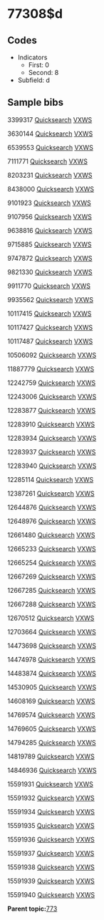 # 77308$d

## Codes

-   Indicators
    -   First: 0
    -   Second: 8
-   Subfield: d

## Sample bibs

3399317 [Quicksearch](https://search.library.yale.edu/catalog/3399317) [VXWS](http://prodorbis.library.yale.edu:7014/vxws/GetHoldingsService?bibId=3399317)

3630144 [Quicksearch](https://search.library.yale.edu/catalog/3630144) [VXWS](http://prodorbis.library.yale.edu:7014/vxws/GetHoldingsService?bibId=3630144)

6539553 [Quicksearch](https://search.library.yale.edu/catalog/6539553) [VXWS](http://prodorbis.library.yale.edu:7014/vxws/GetHoldingsService?bibId=6539553)

7111771 [Quicksearch](https://search.library.yale.edu/catalog/7111771) [VXWS](http://prodorbis.library.yale.edu:7014/vxws/GetHoldingsService?bibId=7111771)

8203231 [Quicksearch](https://search.library.yale.edu/catalog/8203231) [VXWS](http://prodorbis.library.yale.edu:7014/vxws/GetHoldingsService?bibId=8203231)

8438000 [Quicksearch](https://search.library.yale.edu/catalog/8438000) [VXWS](http://prodorbis.library.yale.edu:7014/vxws/GetHoldingsService?bibId=8438000)

9101923 [Quicksearch](https://search.library.yale.edu/catalog/9101923) [VXWS](http://prodorbis.library.yale.edu:7014/vxws/GetHoldingsService?bibId=9101923)

9107956 [Quicksearch](https://search.library.yale.edu/catalog/9107956) [VXWS](http://prodorbis.library.yale.edu:7014/vxws/GetHoldingsService?bibId=9107956)

9638816 [Quicksearch](https://search.library.yale.edu/catalog/9638816) [VXWS](http://prodorbis.library.yale.edu:7014/vxws/GetHoldingsService?bibId=9638816)

9715885 [Quicksearch](https://search.library.yale.edu/catalog/9715885) [VXWS](http://prodorbis.library.yale.edu:7014/vxws/GetHoldingsService?bibId=9715885)

9747872 [Quicksearch](https://search.library.yale.edu/catalog/9747872) [VXWS](http://prodorbis.library.yale.edu:7014/vxws/GetHoldingsService?bibId=9747872)

9821330 [Quicksearch](https://search.library.yale.edu/catalog/9821330) [VXWS](http://prodorbis.library.yale.edu:7014/vxws/GetHoldingsService?bibId=9821330)

9911770 [Quicksearch](https://search.library.yale.edu/catalog/9911770) [VXWS](http://prodorbis.library.yale.edu:7014/vxws/GetHoldingsService?bibId=9911770)

9935562 [Quicksearch](https://search.library.yale.edu/catalog/9935562) [VXWS](http://prodorbis.library.yale.edu:7014/vxws/GetHoldingsService?bibId=9935562)

10117415 [Quicksearch](https://search.library.yale.edu/catalog/10117415) [VXWS](http://prodorbis.library.yale.edu:7014/vxws/GetHoldingsService?bibId=10117415)

10117427 [Quicksearch](https://search.library.yale.edu/catalog/10117427) [VXWS](http://prodorbis.library.yale.edu:7014/vxws/GetHoldingsService?bibId=10117427)

10117487 [Quicksearch](https://search.library.yale.edu/catalog/10117487) [VXWS](http://prodorbis.library.yale.edu:7014/vxws/GetHoldingsService?bibId=10117487)

10506092 [Quicksearch](https://search.library.yale.edu/catalog/10506092) [VXWS](http://prodorbis.library.yale.edu:7014/vxws/GetHoldingsService?bibId=10506092)

11887779 [Quicksearch](https://search.library.yale.edu/catalog/11887779) [VXWS](http://prodorbis.library.yale.edu:7014/vxws/GetHoldingsService?bibId=11887779)

12242759 [Quicksearch](https://search.library.yale.edu/catalog/12242759) [VXWS](http://prodorbis.library.yale.edu:7014/vxws/GetHoldingsService?bibId=12242759)

12243006 [Quicksearch](https://search.library.yale.edu/catalog/12243006) [VXWS](http://prodorbis.library.yale.edu:7014/vxws/GetHoldingsService?bibId=12243006)

12283877 [Quicksearch](https://search.library.yale.edu/catalog/12283877) [VXWS](http://prodorbis.library.yale.edu:7014/vxws/GetHoldingsService?bibId=12283877)

12283910 [Quicksearch](https://search.library.yale.edu/catalog/12283910) [VXWS](http://prodorbis.library.yale.edu:7014/vxws/GetHoldingsService?bibId=12283910)

12283934 [Quicksearch](https://search.library.yale.edu/catalog/12283934) [VXWS](http://prodorbis.library.yale.edu:7014/vxws/GetHoldingsService?bibId=12283934)

12283937 [Quicksearch](https://search.library.yale.edu/catalog/12283937) [VXWS](http://prodorbis.library.yale.edu:7014/vxws/GetHoldingsService?bibId=12283937)

12283940 [Quicksearch](https://search.library.yale.edu/catalog/12283940) [VXWS](http://prodorbis.library.yale.edu:7014/vxws/GetHoldingsService?bibId=12283940)

12285114 [Quicksearch](https://search.library.yale.edu/catalog/12285114) [VXWS](http://prodorbis.library.yale.edu:7014/vxws/GetHoldingsService?bibId=12285114)

12387261 [Quicksearch](https://search.library.yale.edu/catalog/12387261) [VXWS](http://prodorbis.library.yale.edu:7014/vxws/GetHoldingsService?bibId=12387261)

12644876 [Quicksearch](https://search.library.yale.edu/catalog/12644876) [VXWS](http://prodorbis.library.yale.edu:7014/vxws/GetHoldingsService?bibId=12644876)

12648976 [Quicksearch](https://search.library.yale.edu/catalog/12648976) [VXWS](http://prodorbis.library.yale.edu:7014/vxws/GetHoldingsService?bibId=12648976)

12661480 [Quicksearch](https://search.library.yale.edu/catalog/12661480) [VXWS](http://prodorbis.library.yale.edu:7014/vxws/GetHoldingsService?bibId=12661480)

12665233 [Quicksearch](https://search.library.yale.edu/catalog/12665233) [VXWS](http://prodorbis.library.yale.edu:7014/vxws/GetHoldingsService?bibId=12665233)

12665254 [Quicksearch](https://search.library.yale.edu/catalog/12665254) [VXWS](http://prodorbis.library.yale.edu:7014/vxws/GetHoldingsService?bibId=12665254)

12667269 [Quicksearch](https://search.library.yale.edu/catalog/12667269) [VXWS](http://prodorbis.library.yale.edu:7014/vxws/GetHoldingsService?bibId=12667269)

12667285 [Quicksearch](https://search.library.yale.edu/catalog/12667285) [VXWS](http://prodorbis.library.yale.edu:7014/vxws/GetHoldingsService?bibId=12667285)

12667288 [Quicksearch](https://search.library.yale.edu/catalog/12667288) [VXWS](http://prodorbis.library.yale.edu:7014/vxws/GetHoldingsService?bibId=12667288)

12670512 [Quicksearch](https://search.library.yale.edu/catalog/12670512) [VXWS](http://prodorbis.library.yale.edu:7014/vxws/GetHoldingsService?bibId=12670512)

12703664 [Quicksearch](https://search.library.yale.edu/catalog/12703664) [VXWS](http://prodorbis.library.yale.edu:7014/vxws/GetHoldingsService?bibId=12703664)

14473698 [Quicksearch](https://search.library.yale.edu/catalog/14473698) [VXWS](http://prodorbis.library.yale.edu:7014/vxws/GetHoldingsService?bibId=14473698)

14474978 [Quicksearch](https://search.library.yale.edu/catalog/14474978) [VXWS](http://prodorbis.library.yale.edu:7014/vxws/GetHoldingsService?bibId=14474978)

14483874 [Quicksearch](https://search.library.yale.edu/catalog/14483874) [VXWS](http://prodorbis.library.yale.edu:7014/vxws/GetHoldingsService?bibId=14483874)

14530905 [Quicksearch](https://search.library.yale.edu/catalog/14530905) [VXWS](http://prodorbis.library.yale.edu:7014/vxws/GetHoldingsService?bibId=14530905)

14608169 [Quicksearch](https://search.library.yale.edu/catalog/14608169) [VXWS](http://prodorbis.library.yale.edu:7014/vxws/GetHoldingsService?bibId=14608169)

14769574 [Quicksearch](https://search.library.yale.edu/catalog/14769574) [VXWS](http://prodorbis.library.yale.edu:7014/vxws/GetHoldingsService?bibId=14769574)

14769605 [Quicksearch](https://search.library.yale.edu/catalog/14769605) [VXWS](http://prodorbis.library.yale.edu:7014/vxws/GetHoldingsService?bibId=14769605)

14794285 [Quicksearch](https://search.library.yale.edu/catalog/14794285) [VXWS](http://prodorbis.library.yale.edu:7014/vxws/GetHoldingsService?bibId=14794285)

14819789 [Quicksearch](https://search.library.yale.edu/catalog/14819789) [VXWS](http://prodorbis.library.yale.edu:7014/vxws/GetHoldingsService?bibId=14819789)

14846936 [Quicksearch](https://search.library.yale.edu/catalog/14846936) [VXWS](http://prodorbis.library.yale.edu:7014/vxws/GetHoldingsService?bibId=14846936)

15591931 [Quicksearch](https://search.library.yale.edu/catalog/15591931) [VXWS](http://prodorbis.library.yale.edu:7014/vxws/GetHoldingsService?bibId=15591931)

15591932 [Quicksearch](https://search.library.yale.edu/catalog/15591932) [VXWS](http://prodorbis.library.yale.edu:7014/vxws/GetHoldingsService?bibId=15591932)

15591934 [Quicksearch](https://search.library.yale.edu/catalog/15591934) [VXWS](http://prodorbis.library.yale.edu:7014/vxws/GetHoldingsService?bibId=15591934)

15591935 [Quicksearch](https://search.library.yale.edu/catalog/15591935) [VXWS](http://prodorbis.library.yale.edu:7014/vxws/GetHoldingsService?bibId=15591935)

15591936 [Quicksearch](https://search.library.yale.edu/catalog/15591936) [VXWS](http://prodorbis.library.yale.edu:7014/vxws/GetHoldingsService?bibId=15591936)

15591937 [Quicksearch](https://search.library.yale.edu/catalog/15591937) [VXWS](http://prodorbis.library.yale.edu:7014/vxws/GetHoldingsService?bibId=15591937)

15591938 [Quicksearch](https://search.library.yale.edu/catalog/15591938) [VXWS](http://prodorbis.library.yale.edu:7014/vxws/GetHoldingsService?bibId=15591938)

15591939 [Quicksearch](https://search.library.yale.edu/catalog/15591939) [VXWS](http://prodorbis.library.yale.edu:7014/vxws/GetHoldingsService?bibId=15591939)

15591940 [Quicksearch](https://search.library.yale.edu/catalog/15591940) [VXWS](http://prodorbis.library.yale.edu:7014/vxws/GetHoldingsService?bibId=15591940)

**Parent topic:**[773](../../tags/773/773.md)

